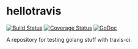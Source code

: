 # hellotravis

[![Build Status](https://travis-ci.org/alexanderfahlke/hellotravis-golang.svg)](https://travis-ci.org/alexanderfahlke/hellotravis-golang) [![Coverage Status](https://coveralls.io/repos/alexanderfahlke/hellotravis-golang/badge.svg?branch=master&service=github)](https://coveralls.io/github/alexanderfahlke/hellotravis-golang?branch=master) [![GoDoc](https://godoc.org/github.com/alexanderfahlke/hellotravis-golang?status.svg)](https://godoc.org/github.com/alexanderfahlke/hellotravis-golang)

A repository for testing golang stuff with travis-ci.

